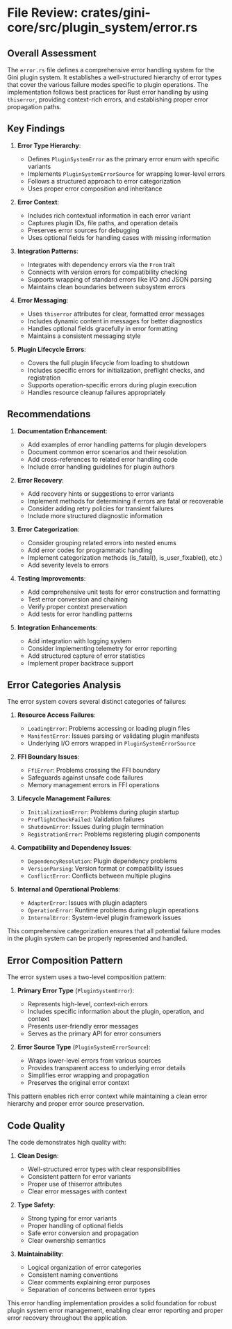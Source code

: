 # File Review: crates/gini-core/src/plugin_system/error.rs

## Overall Assessment

The `error.rs` file defines a comprehensive error handling system for the Gini plugin system. It establishes a well-structured hierarchy of error types that cover the various failure modes specific to plugin operations. The implementation follows best practices for Rust error handling by using `thiserror`, providing context-rich errors, and establishing proper error propagation paths.

## Key Findings

1. **Error Type Hierarchy**:
   - Defines `PluginSystemError` as the primary error enum with specific variants
   - Implements `PluginSystemErrorSource` for wrapping lower-level errors
   - Follows a structured approach to error categorization
   - Uses proper error composition and inheritance

2. **Error Context**:
   - Includes rich contextual information in each error variant
   - Captures plugin IDs, file paths, and operation details
   - Preserves error sources for debugging
   - Uses optional fields for handling cases with missing information

3. **Integration Patterns**:
   - Integrates with dependency errors via the `From` trait
   - Connects with version errors for compatibility checking
   - Supports wrapping of standard errors like I/O and JSON parsing
   - Maintains clean boundaries between subsystem errors

4. **Error Messaging**:
   - Uses `thiserror` attributes for clear, formatted error messages
   - Includes dynamic content in messages for better diagnostics
   - Handles optional fields gracefully in error formatting
   - Maintains a consistent messaging style

5. **Plugin Lifecycle Errors**:
   - Covers the full plugin lifecycle from loading to shutdown
   - Includes specific errors for initialization, preflight checks, and registration
   - Supports operation-specific errors during plugin execution
   - Handles resource cleanup failures appropriately

## Recommendations

1. **Documentation Enhancement**:
   - Add examples of error handling patterns for plugin developers
   - Document common error scenarios and their resolution
   - Add cross-references to related error handling code
   - Include error handling guidelines for plugin authors

2. **Error Recovery**:
   - Add recovery hints or suggestions to error variants
   - Implement methods for determining if errors are fatal or recoverable
   - Consider adding retry policies for transient failures
   - Include more structured diagnostic information

3. **Error Categorization**:
   - Consider grouping related errors into nested enums
   - Add error codes for programmatic handling
   - Implement categorization methods (is_fatal(), is_user_fixable(), etc.)
   - Add severity levels to errors

4. **Testing Improvements**:
   - Add comprehensive unit tests for error construction and formatting
   - Test error conversion and chaining
   - Verify proper context preservation
   - Add tests for error handling patterns

5. **Integration Enhancements**:
   - Add integration with logging system
   - Consider implementing telemetry for error reporting
   - Add structured capture of error statistics
   - Implement proper backtrace support

## Error Categories Analysis

The error system covers several distinct categories of failures:

1. **Resource Access Failures**:
   - `LoadingError`: Problems accessing or loading plugin files
   - `ManifestError`: Issues parsing or validating plugin manifests
   - Underlying I/O errors wrapped in `PluginSystemErrorSource`

2. **FFI Boundary Issues**:
   - `FfiError`: Problems crossing the FFI boundary
   - Safeguards against unsafe code failures
   - Memory management errors in FFI operations

3. **Lifecycle Management Failures**:
   - `InitializationError`: Problems during plugin startup
   - `PreflightCheckFailed`: Validation failures
   - `ShutdownError`: Issues during plugin termination
   - `RegistrationError`: Problems registering plugin components

4. **Compatibility and Dependency Issues**:
   - `DependencyResolution`: Plugin dependency problems
   - `VersionParsing`: Version format or compatibility issues
   - `ConflictError`: Conflicts between multiple plugins

5. **Internal and Operational Problems**:
   - `AdapterError`: Issues with plugin adapters
   - `OperationError`: Runtime problems during plugin operations
   - `InternalError`: System-level plugin framework issues

This comprehensive categorization ensures that all potential failure modes in the plugin system can be properly represented and handled.

## Error Composition Pattern

The error system uses a two-level composition pattern:

1. **Primary Error Type** (`PluginSystemError`):
   - Represents high-level, context-rich errors
   - Includes specific information about the plugin, operation, and context
   - Presents user-friendly error messages
   - Serves as the primary API for error consumers

2. **Error Source Type** (`PluginSystemErrorSource`):
   - Wraps lower-level errors from various sources
   - Provides transparent access to underlying error details
   - Simplifies error wrapping and propagation
   - Preserves the original error context

This pattern enables rich error context while maintaining a clean error hierarchy and proper error source preservation.

## Code Quality

The code demonstrates high quality with:

1. **Clean Design**:
   - Well-structured error types with clear responsibilities
   - Consistent pattern for error variants
   - Proper use of thiserror attributes
   - Clear error messages with context

2. **Type Safety**:
   - Strong typing for error variants
   - Proper handling of optional fields
   - Safe error conversion and propagation
   - Clear ownership semantics

3. **Maintainability**:
   - Logical organization of error categories
   - Consistent naming conventions
   - Clear comments explaining error purposes
   - Separation of concerns between error types

This error handling implementation provides a solid foundation for robust plugin system error management, enabling clear error reporting and proper error recovery throughout the application.